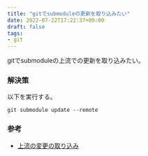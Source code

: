 ```yaml
---
title: "gitでsubmoduleの更新を取り込みたい"
date: 2022-07-22T17:22:37+09:00
draft: false
tags:
- git
---
```


gitでsubmoduleの上流での更新を取り込みたい。

### 解決策

以下を実行する。

~~~shell
git submodule update --remote
~~~

### 参考

- [上流の変更の取り込み](https://git-scm.com/book/ja/v2/Git-%E3%81%AE%E3%81%95%E3%81%BE%E3%81%96%E3%81%BE%E3%81%AA%E3%83%84%E3%83%BC%E3%83%AB-%E3%82%B5%E3%83%96%E3%83%A2%E3%82%B8%E3%83%A5%E3%83%BC%E3%83%AB#_%E4%B8%8A%E6%B5%81%E3%81%AE%E5%A4%89%E6%9B%B4%E3%81%AE%E5%8F%96%E3%82%8A%E8%BE%BC%E3%81%BF)